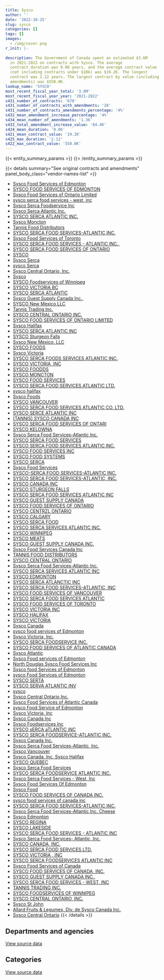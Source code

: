 ```yaml
---
title: Sysco
author: ''
date: '2022-10-25'
slug: sysco
categories: []
tags: []
images:
  - /img/cover.png
r_init: |-
  
description: The Government of Canada spent an estimated $3.6M
  in 2021-2022 on contracts with Sysco. The average
  contract duration was 0.06 years, and the average contract value
  (not including contracts under $10k) was $19.2K. The longest
  contract was 2.12 years. The largest contract by value (including
  amendments) was $550.0K.
lookup_name: 'SYSCO'
most_recent_fiscal_year_total: '3.6M'
most_recent_fiscal_year_year: '2021-2022'
s431_number_of_contracts: '670'
s431_number_of_contracts_with_amendments: '28'
s431_number_of_contracts_amendments_percentage: '4%'
s432_mean_amendment_increase_percentage: '4%'
s434_mean_number_of_amendments: '1.36'
s433_total_amendment_increase_value: '84.4K'
s424_mean_duration: '0.06'
s421_mean_contract_value: '19.2K'
s425_max_duration: '2.12'
s422_max_contract_value: '550.0K'
---
```


<script src="/rmarkdown-libs/htmlwidgets/htmlwidgets.js"></script>
<link href="/rmarkdown-libs/datatables-css/datatables-crosstalk.css" rel="stylesheet" />
<script src="/rmarkdown-libs/datatables-binding/datatables.js"></script>
<script src="/rmarkdown-libs/jquery/jquery-3.6.0.min.js"></script>
<link href="/rmarkdown-libs/dt-core-bootstrap/css/dataTables.bootstrap.min.css" rel="stylesheet" />
<link href="/rmarkdown-libs/dt-core-bootstrap/css/dataTables.bootstrap.extra.css" rel="stylesheet" />
<script src="/rmarkdown-libs/dt-core-bootstrap/js/jquery.dataTables.min.js"></script>
<script src="/rmarkdown-libs/dt-core-bootstrap/js/dataTables.bootstrap.min.js"></script>
<link href="/rmarkdown-libs/crosstalk/css/crosstalk.min.css" rel="stylesheet" />
<script src="/rmarkdown-libs/crosstalk/js/crosstalk.min.js"></script>
<script src="/rmarkdown-libs/htmlwidgets/htmlwidgets.js"></script>
<link href="/rmarkdown-libs/datatables-css/datatables-crosstalk.css" rel="stylesheet" />
<script src="/rmarkdown-libs/datatables-binding/datatables.js"></script>
<script src="/rmarkdown-libs/jquery/jquery-3.6.0.min.js"></script>
<link href="/rmarkdown-libs/dt-core-bootstrap/css/dataTables.bootstrap.min.css" rel="stylesheet" />
<link href="/rmarkdown-libs/dt-core-bootstrap/css/dataTables.bootstrap.extra.css" rel="stylesheet" />
<script src="/rmarkdown-libs/dt-core-bootstrap/js/jquery.dataTables.min.js"></script>
<script src="/rmarkdown-libs/dt-core-bootstrap/js/dataTables.bootstrap.min.js"></script>
<link href="/rmarkdown-libs/crosstalk/css/crosstalk.min.css" rel="stylesheet" />
<script src="/rmarkdown-libs/crosstalk/js/crosstalk.min.js"></script>

{{< entity_summary_params >}}
{{< /entity_summary_params >}}

{{< details summary="See original contracts and amendments" panel_body_class="vendor-names-list" >}}
- [Sysco Food Services of Edmonton](https://search.open.canada.ca/en/ct/?sort=contract_value_f%20desc&page=1&search_text=%22Sysco%20Food%20Services%20of%20Edmonton%22)
- [SYSCO FOOD SERVICES OF EDMONTON](https://search.open.canada.ca/en/ct/?sort=contract_value_f%20desc&page=1&search_text=%22SYSCO%20FOOD%20SERVICES%20OF%20EDMONTON%22)
- [Sysco Food Services of Ontario Limited](https://search.open.canada.ca/en/ct/?sort=contract_value_f%20desc&page=1&search_text=%22Sysco%20Food%20Services%20of%20Ontario%20Limited%22)
- [sysco serca food services - west, inc](https://search.open.canada.ca/en/ct/?sort=contract_value_f%20desc&page=1&search_text=%22sysco%20serca%20food%20services%20-%20west%2c%20inc%22)
- [Sysco Serca Foodservice Inc](https://search.open.canada.ca/en/ct/?sort=contract_value_f%20desc&page=1&search_text=%22Sysco%20Serca%20Foodservice%20Inc%22)
- [Sysco Serca Atlantic Inc.](https://search.open.canada.ca/en/ct/?sort=contract_value_f%20desc&page=1&search_text=%22Sysco%20Serca%20Atlantic%20Inc.%22)
- [SYSCO SERCA ATLANTIC INC.](https://search.open.canada.ca/en/ct/?sort=contract_value_f%20desc&page=1&search_text=%22SYSCO%20SERCA%20ATLANTIC%20INC.%22)
- [Sysco Moncton](https://search.open.canada.ca/en/ct/?sort=contract_value_f%20desc&page=1&search_text=%22Sysco%20Moncton%22)
- [Tannis Food Distributors](https://search.open.canada.ca/en/ct/?sort=contract_value_f%20desc&page=1&search_text=%22Tannis%20Food%20Distributors%22)
- [SYSCO SERCA FOOD SERVICES-ATLANTIC,INC.](https://search.open.canada.ca/en/ct/?sort=contract_value_f%20desc&page=1&search_text=%22SYSCO%20SERCA%20FOOD%20SERVICES-ATLANTIC%2cINC.%22)
- [Sysco Food Services of Toronto](https://search.open.canada.ca/en/ct/?sort=contract_value_f%20desc&page=1&search_text=%22Sysco%20Food%20Services%20of%20Toronto%22)
- [SYSCO SERCA FOOD SERVICES - ATLANTIC INC.,](https://search.open.canada.ca/en/ct/?sort=contract_value_f%20desc&page=1&search_text=%22SYSCO%20SERCA%20FOOD%20SERVICES%20-%20ATLANTIC%20INC.%2c%22)
- [SYSCO SERCA FOOD SERVICES OF ONTARIO](https://search.open.canada.ca/en/ct/?sort=contract_value_f%20desc&page=1&search_text=%22SYSCO%20SERCA%20FOOD%20SERVICES%20OF%20ONTARIO%22)
- [SYSCO](https://search.open.canada.ca/en/ct/?sort=contract_value_f%20desc&page=1&search_text=%22SYSCO%22)
- [Sysco Serca](https://search.open.canada.ca/en/ct/?sort=contract_value_f%20desc&page=1&search_text=%22Sysco%20Serca%22)
- [sysco Serca](https://search.open.canada.ca/en/ct/?sort=contract_value_f%20desc&page=1&search_text=%22sysco%20Serca%22)
- [Sysco Central Ontario, Inc.](https://search.open.canada.ca/en/ct/?sort=contract_value_f%20desc&page=1&search_text=%22Sysco%20Central%20Ontario%2c%20Inc.%22)
- [Sysco](https://search.open.canada.ca/en/ct/?sort=contract_value_f%20desc&page=1&search_text=%22Sysco%22)
- [SYSCO Foodservices of Winnipeg](https://search.open.canada.ca/en/ct/?sort=contract_value_f%20desc&page=1&search_text=%22SYSCO%20Foodservices%20of%20Winnipeg%22)
- [SYSCO VICTORIA BC](https://search.open.canada.ca/en/ct/?sort=contract_value_f%20desc&page=1&search_text=%22SYSCO%20VICTORIA%20BC%22)
- [SYSCO SERCA ATLANTIC](https://search.open.canada.ca/en/ct/?sort=contract_value_f%20desc&page=1&search_text=%22SYSCO%20SERCA%20ATLANTIC%22)
- [Sysco Guest Supply Canada Inc.,](https://search.open.canada.ca/en/ct/?sort=contract_value_f%20desc&page=1&search_text=%22Sysco%20Guest%20Supply%20Canada%20Inc.%2c%22)
- [SYSCO New Mexico LLC](https://search.open.canada.ca/en/ct/?sort=contract_value_f%20desc&page=1&search_text=%22SYSCO%20New%20Mexico%20LLC%22)
- [Tannis Trading Inc.](https://search.open.canada.ca/en/ct/?sort=contract_value_f%20desc&page=1&search_text=%22Tannis%20Trading%20Inc.%22)
- [SYSCO CENTRAL ONTARIO INC.](https://search.open.canada.ca/en/ct/?sort=contract_value_f%20desc&page=1&search_text=%22SYSCO%20CENTRAL%20ONTARIO%20INC.%22)
- [SYSCO FOOD SERVICES OF ONTARIO LIMITED](https://search.open.canada.ca/en/ct/?sort=contract_value_f%20desc&page=1&search_text=%22SYSCO%20FOOD%20SERVICES%20OF%20ONTARIO%20LIMITED%22)
- [Sysco Halifax](https://search.open.canada.ca/en/ct/?sort=contract_value_f%20desc&page=1&search_text=%22Sysco%20Halifax%22)
- [SYSCO SERCA ATLANTIC INC](https://search.open.canada.ca/en/ct/?sort=contract_value_f%20desc&page=1&search_text=%22SYSCO%20SERCA%20ATLANTIC%20INC%22)
- [SYSCO Sturgeon Falls](https://search.open.canada.ca/en/ct/?sort=contract_value_f%20desc&page=1&search_text=%22SYSCO%20Sturgeon%20Falls%22)
- [Sysco New Mexico, LLC](https://search.open.canada.ca/en/ct/?sort=contract_value_f%20desc&page=1&search_text=%22Sysco%20New%20Mexico%2c%20LLC%22)
- [SYSCO FOODS](https://search.open.canada.ca/en/ct/?sort=contract_value_f%20desc&page=1&search_text=%22SYSCO%20FOODS%22)
- [Sysco Victoria](https://search.open.canada.ca/en/ct/?sort=contract_value_f%20desc&page=1&search_text=%22Sysco%20Victoria%22)
- [SYSCO SERCA FOODS SERVICES ATLANTIC INC.](https://search.open.canada.ca/en/ct/?sort=contract_value_f%20desc&page=1&search_text=%22SYSCO%20SERCA%20FOODS%20SERVICES%20ATLANTIC%20INC.%22)
- [SYSCO VICTORIA, INC](https://search.open.canada.ca/en/ct/?sort=contract_value_f%20desc&page=1&search_text=%22SYSCO%20VICTORIA%2c%20INC%22)
- [SYSCO FOODDS](https://search.open.canada.ca/en/ct/?sort=contract_value_f%20desc&page=1&search_text=%22SYSCO%20FOODDS%22)
- [SYSCO MONCTON](https://search.open.canada.ca/en/ct/?sort=contract_value_f%20desc&page=1&search_text=%22SYSCO%20MONCTON%22)
- [SYSCO FOOD SERVICES](https://search.open.canada.ca/en/ct/?sort=contract_value_f%20desc&page=1&search_text=%22SYSCO%20FOOD%20SERVICES%22)
- [SYSCO SERCA FOOD SERVICES ATLANTIC LTD.](https://search.open.canada.ca/en/ct/?sort=contract_value_f%20desc&page=1&search_text=%22SYSCO%20SERCA%20FOOD%20SERVICES%20ATLANTIC%20LTD.%22)
- [sysco halifax](https://search.open.canada.ca/en/ct/?sort=contract_value_f%20desc&page=1&search_text=%22sysco%20halifax%22)
- [Sysco Foods](https://search.open.canada.ca/en/ct/?sort=contract_value_f%20desc&page=1&search_text=%22Sysco%20Foods%22)
- [SYSCO VANCOUVER](https://search.open.canada.ca/en/ct/?sort=contract_value_f%20desc&page=1&search_text=%22SYSCO%20VANCOUVER%22)
- [SYSCO SERCA FOOD SERVICES ATLANTIC CO. LTD.](https://search.open.canada.ca/en/ct/?sort=contract_value_f%20desc&page=1&search_text=%22SYSCO%20SERCA%20FOOD%20SERVICES%20ATLANTIC%20CO.%20LTD.%22)
- [SYSCO SERCE ATLANTIC INC](https://search.open.canada.ca/en/ct/?sort=contract_value_f%20desc&page=1&search_text=%22SYSCO%20SERCE%20ATLANTIC%20INC%22)
- [(TANNIS) SYSCO CANADA INC](https://search.open.canada.ca/en/ct/?sort=contract_value_f%20desc&page=1&search_text=%22%28TANNIS%29%20SYSCO%20CANADA%20INC%22)
- [SYSCO SERCA FOOD SERVICES OF ONTARI](https://search.open.canada.ca/en/ct/?sort=contract_value_f%20desc&page=1&search_text=%22SYSCO%20SERCA%20FOOD%20SERVICES%20OF%20ONTARI%22)
- [SYSCO KELOWNA](https://search.open.canada.ca/en/ct/?sort=contract_value_f%20desc&page=1&search_text=%22SYSCO%20%20KELOWNA%22)
- [Sysco Serca Food Services-Atlantic Inc.](https://search.open.canada.ca/en/ct/?sort=contract_value_f%20desc&page=1&search_text=%22Sysco%20Serca%20Food%20Services-Atlantic%20Inc.%22)
- [SYSCO SERCA FOOD SERVICES](https://search.open.canada.ca/en/ct/?sort=contract_value_f%20desc&page=1&search_text=%22SYSCO%20SERCA%20FOOD%20SERVICES%22)
- [SYSCO SERCA FOOD SERVICES ATLANTIC INC.](https://search.open.canada.ca/en/ct/?sort=contract_value_f%20desc&page=1&search_text=%22SYSCO%20SERCA%20FOOD%20SERVICES%20ATLANTIC%20INC.%22)
- [SYSCO FOOD SERVICES INC](https://search.open.canada.ca/en/ct/?sort=contract_value_f%20desc&page=1&search_text=%22SYSCO%20FOOD%20SERVICES%20INC%22)
- [SYSCO FOOD SYSTEMS](https://search.open.canada.ca/en/ct/?sort=contract_value_f%20desc&page=1&search_text=%22SYSCO%20FOOD%20SYSTEMS%22)
- [SYSCO SERCA](https://search.open.canada.ca/en/ct/?sort=contract_value_f%20desc&page=1&search_text=%22SYSCO%20SERCA%22)
- [Sysco Food Services](https://search.open.canada.ca/en/ct/?sort=contract_value_f%20desc&page=1&search_text=%22Sysco%20Food%20Services%22)
- [SYSCO-SERCA FOOD SERVICES-ATLANTIC INC.](https://search.open.canada.ca/en/ct/?sort=contract_value_f%20desc&page=1&search_text=%22SYSCO-SERCA%20FOOD%20SERVICES-ATLANTIC%20INC.%22)
- [SYSCO SERCA FOOD SERVICES-ATLANTIC, INC.](https://search.open.canada.ca/en/ct/?sort=contract_value_f%20desc&page=1&search_text=%22SYSCO%20SERCA%20FOOD%20SERVICES-ATLANTIC%2c%20INC.%22)
- [SYSCO CANADA INC](https://search.open.canada.ca/en/ct/?sort=contract_value_f%20desc&page=1&search_text=%22SYSCO%20CANADA%20INC%22)
- [SYSCO STURGEON FALLS](https://search.open.canada.ca/en/ct/?sort=contract_value_f%20desc&page=1&search_text=%22SYSCO%20STURGEON%20FALLS%22)
- [SYSCO SERCA FOOD SERVICES ATLANTIC INC](https://search.open.canada.ca/en/ct/?sort=contract_value_f%20desc&page=1&search_text=%22SYSCO%20SERCA%20FOOD%20SERVICES%20ATLANTIC%20INC%22)
- [SYSCO GUEST SUPPLY CANADA](https://search.open.canada.ca/en/ct/?sort=contract_value_f%20desc&page=1&search_text=%22SYSCO%20GUEST%20SUPPLY%20CANADA%22)
- [SYSCO FOOD SERVICES OF ONTARIO](https://search.open.canada.ca/en/ct/?sort=contract_value_f%20desc&page=1&search_text=%22SYSCO%20FOOD%20SERVICES%20OF%20ONTARIO%22)
- [SYSCO CENTRZL ONTARIO](https://search.open.canada.ca/en/ct/?sort=contract_value_f%20desc&page=1&search_text=%22SYSCO%20CENTRZL%20ONTARIO%22)
- [SYSCO CALGARY](https://search.open.canada.ca/en/ct/?sort=contract_value_f%20desc&page=1&search_text=%22SYSCO%20CALGARY%22)
- [SYSCO SERCA FOOD](https://search.open.canada.ca/en/ct/?sort=contract_value_f%20desc&page=1&search_text=%22SYSCO%20SERCA%20FOOD%22)
- [SYSCO SERCA SERVICES ATLANTIC INC.](https://search.open.canada.ca/en/ct/?sort=contract_value_f%20desc&page=1&search_text=%22SYSCO%20SERCA%20SERVICES%20ATLANTIC%20INC.%22)
- [SYSCO WINNIPEG](https://search.open.canada.ca/en/ct/?sort=contract_value_f%20desc&page=1&search_text=%22SYSCO%20WINNIPEG%22)
- [SYSCO MEATS](https://search.open.canada.ca/en/ct/?sort=contract_value_f%20desc&page=1&search_text=%22SYSCO%20MEATS%22)
- [SYSCO GUEST SUPPLY CANADA INC.](https://search.open.canada.ca/en/ct/?sort=contract_value_f%20desc&page=1&search_text=%22SYSCO%20GUEST%20SUPPLY%20CANADA%20INC.%22)
- [Sysco Food Services Canada Inc](https://search.open.canada.ca/en/ct/?sort=contract_value_f%20desc&page=1&search_text=%22Sysco%20Food%20Services%20Canada%20Inc%22)
- [TANNIS FOOD DISTRIBUTORS](https://search.open.canada.ca/en/ct/?sort=contract_value_f%20desc&page=1&search_text=%22TANNIS%20FOOD%20DISTRIBUTORS%22)
- [SYSCO CENTRAL ONTARIO](https://search.open.canada.ca/en/ct/?sort=contract_value_f%20desc&page=1&search_text=%22SYSCO%20CENTRAL%20ONTARIO%22)
- [Sysco Serca Food Services-Atlantic,Inc.](https://search.open.canada.ca/en/ct/?sort=contract_value_f%20desc&page=1&search_text=%22Sysco%20Serca%20Food%20Services-Atlantic%2cInc.%22)
- [SYSCO SERCA SERVICES ATLANTIC INC](https://search.open.canada.ca/en/ct/?sort=contract_value_f%20desc&page=1&search_text=%22SYSCO%20SERCA%20SERVICES%20ATLANTIC%20INC%22)
- [SYSCO EDMONTON](https://search.open.canada.ca/en/ct/?sort=contract_value_f%20desc&page=1&search_text=%22SYSCO%20EDMONTON%22)
- [SYSCO SERCA ATLANCTIC INC](https://search.open.canada.ca/en/ct/?sort=contract_value_f%20desc&page=1&search_text=%22SYSCO%20SERCA%20ATLANCTIC%20INC%22)
- [SYSCO SERCA FOOD SERVICES-ATLANTIC, INC](https://search.open.canada.ca/en/ct/?sort=contract_value_f%20desc&page=1&search_text=%22SYSCO%20SERCA%20FOOD%20SERVICES-ATLANTIC%2c%20INC%22)
- [SYSCO FOOD SERVICES OF VANCOUVER](https://search.open.canada.ca/en/ct/?sort=contract_value_f%20desc&page=1&search_text=%22SYSCO%20FOOD%20SERVICES%20OF%20VANCOUVER%22)
- [SYSCO SERCA FOOD SERVICES ATLANTIC](https://search.open.canada.ca/en/ct/?sort=contract_value_f%20desc&page=1&search_text=%22SYSCO%20SERCA%20FOOD%20SERVICES%20ATLANTIC%22)
- [SYSCO FOOD SERVICES OF TORONTO](https://search.open.canada.ca/en/ct/?sort=contract_value_f%20desc&page=1&search_text=%22SYSCO%20FOOD%20SERVICES%20OF%20TORONTO%22)
- [SYSCO VICTORIA INC](https://search.open.canada.ca/en/ct/?sort=contract_value_f%20desc&page=1&search_text=%22SYSCO%20VICTORIA%20INC%22)
- [SYSCO HALIFAX](https://search.open.canada.ca/en/ct/?sort=contract_value_f%20desc&page=1&search_text=%22SYSCO%20HALIFAX%22)
- [SYSCO VICTORIA](https://search.open.canada.ca/en/ct/?sort=contract_value_f%20desc&page=1&search_text=%22SYSCO%20VICTORIA%22)
- [Sysco Canada](https://search.open.canada.ca/en/ct/?sort=contract_value_f%20desc&page=1&search_text=%22Sysco%20Canada%22)
- [sysco food services of Edmonton](https://search.open.canada.ca/en/ct/?sort=contract_value_f%20desc&page=1&search_text=%22sysco%20food%20services%20of%20Edmonton%22)
- [Sysco Victoria, Inc.](https://search.open.canada.ca/en/ct/?sort=contract_value_f%20desc&page=1&search_text=%22Sysco%20Victoria%2c%20Inc.%22)
- [SYSCO SERCA FOODSERVICE INC.](https://search.open.canada.ca/en/ct/?sort=contract_value_f%20desc&page=1&search_text=%22SYSCO%20SERCA%20FOODSERVICE%20INC.%22)
- [SYSCO FOOD SERVICES OF ATLANTIC CANADA](https://search.open.canada.ca/en/ct/?sort=contract_value_f%20desc&page=1&search_text=%22SYSCO%20FOOD%20SERVICES%20OF%20ATLANTIC%20CANADA%22)
- [Sysco Atlantic](https://search.open.canada.ca/en/ct/?sort=contract_value_f%20desc&page=1&search_text=%22Sysco%20Atlantic%22)
- [Sysco Food services of Edmonton](https://search.open.canada.ca/en/ct/?sort=contract_value_f%20desc&page=1&search_text=%22Sysco%20Food%20services%20of%20Edmonton%22)
- [North Douglas Sysco Food Services Inc](https://search.open.canada.ca/en/ct/?sort=contract_value_f%20desc&page=1&search_text=%22North%20Douglas%20Sysco%20Food%20Services%20Inc%22)
- [Sysco food Services of Edmonton](https://search.open.canada.ca/en/ct/?sort=contract_value_f%20desc&page=1&search_text=%22Sysco%20food%20Services%20of%20Edmonton%22)
- [sysco Food Services of Edmonton](https://search.open.canada.ca/en/ct/?sort=contract_value_f%20desc&page=1&search_text=%22sysco%20Food%20Services%20of%20Edmonton%22)
- [SYSCO SERTA](https://search.open.canada.ca/en/ct/?sort=contract_value_f%20desc&page=1&search_text=%22SYSCO%20SERTA%22)
- [SYSCO SERVA ATLANTIC INV](https://search.open.canada.ca/en/ct/?sort=contract_value_f%20desc&page=1&search_text=%22SYSCO%20SERVA%20ATLANTIC%20INV%22)
- [sysco](https://search.open.canada.ca/en/ct/?sort=contract_value_f%20desc&page=1&search_text=%22sysco%22)
- [Sysco Central Ontario Inc.](https://search.open.canada.ca/en/ct/?sort=contract_value_f%20desc&page=1&search_text=%22Sysco%20Central%20Ontario%20Inc.%22)
- [Sysco Food Services of Atlantic Canada](https://search.open.canada.ca/en/ct/?sort=contract_value_f%20desc&page=1&search_text=%22Sysco%20Food%20Services%20of%20Atlantic%20Canada%22)
- [sysco Food Service of Edmonton](https://search.open.canada.ca/en/ct/?sort=contract_value_f%20desc&page=1&search_text=%22sysco%20Food%20Service%20of%20Edmonton%22)
- [Sysco Victoria, Inc](https://search.open.canada.ca/en/ct/?sort=contract_value_f%20desc&page=1&search_text=%22Sysco%20Victoria%2c%20Inc%22)
- [Sysco Canada Inc](https://search.open.canada.ca/en/ct/?sort=contract_value_f%20desc&page=1&search_text=%22Sysco%20Canada%20Inc%22)
- [Sysco Foodservices Inc](https://search.open.canada.ca/en/ct/?sort=contract_value_f%20desc&page=1&search_text=%22Sysco%20Foodservices%20Inc%22)
- [SYSCO sERCA aTLANTIC iNC](https://search.open.canada.ca/en/ct/?sort=contract_value_f%20desc&page=1&search_text=%22SYSCO%20sERCA%20aTLANTIC%20iNC%22)
- [SYSCO SERCA FOODSERVICE-ATLANTIC INC.](https://search.open.canada.ca/en/ct/?sort=contract_value_f%20desc&page=1&search_text=%22SYSCO%20SERCA%20FOODSERVICE-ATLANTIC%20INC.%22)
- [Sysco Canada Inc.](https://search.open.canada.ca/en/ct/?sort=contract_value_f%20desc&page=1&search_text=%22Sysco%20Canada%20Inc.%22)
- [Sysco Serca Food Services-Atlantic, Inc.](https://search.open.canada.ca/en/ct/?sort=contract_value_f%20desc&page=1&search_text=%22Sysco%20Serca%20Food%20Services-Atlantic%2c%20Inc.%22)
- [Sysco Vancouver](https://search.open.canada.ca/en/ct/?sort=contract_value_f%20desc&page=1&search_text=%22Sysco%20Vancouver%22)
- [Sysco Canada, Inc. Sysco Halifax](https://search.open.canada.ca/en/ct/?sort=contract_value_f%20desc&page=1&search_text=%22Sysco%20Canada%2c%20Inc.%20Sysco%20Halifax%22)
- [SYSCO QUEBEC](https://search.open.canada.ca/en/ct/?sort=contract_value_f%20desc&page=1&search_text=%22SYSCO%20QUEBEC%22)
- [Sysco Serca Food Services](https://search.open.canada.ca/en/ct/?sort=contract_value_f%20desc&page=1&search_text=%22Sysco%20Serca%20Food%20Services%22)
- [SYSCO SERCA FOODSERVICE ATLANTIC INC.](https://search.open.canada.ca/en/ct/?sort=contract_value_f%20desc&page=1&search_text=%22SYSCO%20SERCA%20FOODSERVICE%20ATLANTIC%20INC.%22)
- [Sysco Serca Food Services - West, Inc](https://search.open.canada.ca/en/ct/?sort=contract_value_f%20desc&page=1&search_text=%22Sysco%20Serca%20Food%20Services%20-%20West%2c%20Inc%22)
- [Sysco Food Services Of Edmonton](https://search.open.canada.ca/en/ct/?sort=contract_value_f%20desc&page=1&search_text=%22Sysco%20Food%20Services%20Of%20Edmonton%22)
- [Sysco Food](https://search.open.canada.ca/en/ct/?sort=contract_value_f%20desc&page=1&search_text=%22Sysco%20Food%22)
- [SYSCO FOOD SERVICES OF CANADA INC.](https://search.open.canada.ca/en/ct/?sort=contract_value_f%20desc&page=1&search_text=%22SYSCO%20FOOD%20SERVICES%20OF%20CANADA%20INC.%22)
- [sysco food services of canada inc](https://search.open.canada.ca/en/ct/?sort=contract_value_f%20desc&page=1&search_text=%22sysco%20food%20services%20of%20canada%20inc%22)
- [SYSCO SERCA FOOD SERVICES-ATLANTIC INC.](https://search.open.canada.ca/en/ct/?sort=contract_value_f%20desc&page=1&search_text=%22SYSCO%20SERCA%20FOOD%20SERVICES-ATLANTIC%20INC.%22)
- [Sysco Serca Food Services-Atlantic,Inc. Cheese](https://search.open.canada.ca/en/ct/?sort=contract_value_f%20desc&page=1&search_text=%22Sysco%20Serca%20Food%20Services-Atlantic%2cInc.%20Cheese%22)
- [Sysco Edmonton](https://search.open.canada.ca/en/ct/?sort=contract_value_f%20desc&page=1&search_text=%22Sysco%20Edmonton%22)
- [SYSCO REGINA](https://search.open.canada.ca/en/ct/?sort=contract_value_f%20desc&page=1&search_text=%22SYSCO%20REGINA%22)
- [SYSCO LAKESIDE](https://search.open.canada.ca/en/ct/?sort=contract_value_f%20desc&page=1&search_text=%22SYSCO%20LAKESIDE%22)
- [SYSCO SERCA FOOD SERVICES - ATLANTIC INC](https://search.open.canada.ca/en/ct/?sort=contract_value_f%20desc&page=1&search_text=%22SYSCO%20SERCA%20FOOD%20SERVICES%20-%20ATLANTIC%20INC%22)
- [Sysco Serca Food Services- Atlantic, Inc.](https://search.open.canada.ca/en/ct/?sort=contract_value_f%20desc&page=1&search_text=%22Sysco%20Serca%20Food%20Services-%20Atlantic%2c%20Inc.%22)
- [SYSCO CANADA, INC.](https://search.open.canada.ca/en/ct/?sort=contract_value_f%20desc&page=1&search_text=%22SYSCO%20CANADA%2c%20INC.%22)
- [SYSCO SERCA FOOD SERVICES LTD.](https://search.open.canada.ca/en/ct/?sort=contract_value_f%20desc&page=1&search_text=%22SYSCO%20SERCA%20FOOD%20SERVICES%20LTD.%22)
- [SYSCO VICTORIA , INC](https://search.open.canada.ca/en/ct/?sort=contract_value_f%20desc&page=1&search_text=%22SYSCO%20VICTORIA%20%2c%20INC%22)
- [SYSCO SERCA FOODSERVICES ATLANTIC INC](https://search.open.canada.ca/en/ct/?sort=contract_value_f%20desc&page=1&search_text=%22SYSCO%20SERCA%20FOODSERVICES%20ATLANTIC%20INC%22)
- [Sysco Food Services of Canada](https://search.open.canada.ca/en/ct/?sort=contract_value_f%20desc&page=1&search_text=%22Sysco%20Food%20Services%20of%20Canada%22)
- [SYSCO FOOD SERVICES OF CANADA, INC.](https://search.open.canada.ca/en/ct/?sort=contract_value_f%20desc&page=1&search_text=%22SYSCO%20FOOD%20SERVICES%20OF%20CANADA%2c%20INC.%22)
- [SYSCO GUEST SUPPLY CANADA INC.,](https://search.open.canada.ca/en/ct/?sort=contract_value_f%20desc&page=1&search_text=%22SYSCO%20GUEST%20SUPPLY%20CANADA%20INC.%2c%22)
- [SYSCO SERCA FOOD SERVICES - WEST, INC](https://search.open.canada.ca/en/ct/?sort=contract_value_f%20desc&page=1&search_text=%22SYSCO%20SERCA%20FOOD%20SERVICES%20-%20WEST%2c%20INC%22)
- [TANNIS TRADING INC.](https://search.open.canada.ca/en/ct/?sort=contract_value_f%20desc&page=1&search_text=%22TANNIS%20TRADING%20INC.%22)
- [SYSCO FOODSERVICES OF WINNIPEG](https://search.open.canada.ca/en/ct/?sort=contract_value_f%20desc&page=1&search_text=%22SYSCO%20FOODSERVICES%20OF%20WINNIPEG%22)
- [SYSCO CENTRAL ONTARIO, INC.](https://search.open.canada.ca/en/ct/?sort=contract_value_f%20desc&page=1&search_text=%22SYSCO%20CENTRAL%20ONTARIO%2c%20INC.%22)
- [Sysco St John](https://search.open.canada.ca/en/ct/?sort=contract_value_f%20desc&page=1&search_text=%22Sysco%20St%20John%22)
- [Allard Fruits & Legumes, Div. de Sysco Canada Inc.](https://search.open.canada.ca/en/ct/?sort=contract_value_f%20desc&page=1&search_text=%22Allard%20Fruits%20%26%20Legumes%2c%20Div.%20de%20Sysco%20Canada%20Inc.%22)
- [Sysco Central Ontario](https://search.open.canada.ca/en/ct/?sort=contract_value_f%20desc&page=1&search_text=%22Sysco%20Central%20Ontario%22)
{{< /details >}}

## Departments and agencies

<div id="htmlwidget-1" style="width:100%;height:auto;" class="datatables html-widget"></div>
<script type="application/json" data-for="htmlwidget-1">{"x":{"style":"bootstrap","filter":"none","vertical":false,"data":[["<a href=\"/departments/csc-scc/\">Correctional Service of Canada<\/a>","<a href=\"/departments/dfo-mpo/\">Fisheries and Oceans Canada<\/a>","<a href=\"/departments/dnd-mdn/\">National Defence<\/a>","<a href=\"/departments/ec/\">Environment and Climate Change Canada<\/a>","<a href=\"/departments/osgg-bsgg/\">Office of the Secretary to the Governor General<\/a>","<a href=\"/departments/rcmp-grc/\">Royal Canadian Mounted Police<\/a>"],[21375.35,821310.69,1217867.1,7494.89,null,54517.52],[348793.74,167403.97,5652223.07,null,null,45711.27],[171114.31,348031.56,3059309.52,null,null,27259.73],[130132.2,80727.32,3367710.03,null,39055.92,null]],"container":"<table class=\"table table-striped table-hover row-border order-column display\">\n  <thead>\n    <tr>\n      <th>Department<\/th>\n      <th>2018-2019<\/th>\n      <th>2019-2020<\/th>\n      <th>2020-2021<\/th>\n      <th>2021-2022<\/th>\n    <\/tr>\n  <\/thead>\n<\/table>","options":{"order":[[4,"desc"]],"pageLength":10,"autoWidth":true,"columnDefs":[{"targets":1,"render":"function(data, type, row, meta) {\n    return type !== 'display' ? data : DTWidget.formatCurrency(data, \"$\", 2, 3, \",\", \".\", true, null);\n  }"},{"targets":2,"render":"function(data, type, row, meta) {\n    return type !== 'display' ? data : DTWidget.formatCurrency(data, \"$\", 2, 3, \",\", \".\", true, null);\n  }"},{"targets":3,"render":"function(data, type, row, meta) {\n    return type !== 'display' ? data : DTWidget.formatCurrency(data, \"$\", 2, 3, \",\", \".\", true, null);\n  }"},{"targets":4,"render":"function(data, type, row, meta) {\n    return type !== 'display' ? data : DTWidget.formatCurrency(data, \"$\", 2, 3, \",\", \".\", true, null);\n  }"},{"width":"16%","targets":[1,2,3,4]},{"className":"dt-right","targets":[1,2,3,4]}],"orderClasses":false}},"evals":["options.columnDefs.0.render","options.columnDefs.1.render","options.columnDefs.2.render","options.columnDefs.3.render"],"jsHooks":[]}</script>
<p class="text-right">
<a href="https://github.com/GoC-Spending/contracts-data/tree/main/data/out/vendors/sysco/summary_by_fiscal_year_by_department.csv" class="source-data-link btn btn-link">View source data</a>
</p>

## Categories

<div id="htmlwidget-2" style="width:100%;height:auto;" class="datatables html-widget"></div>
<script type="application/json" data-for="htmlwidget-2">{"x":{"style":"bootstrap","filter":"none","vertical":false,"data":[["<a href=\"/categories/office_management/\">Office management<\/a>","<a href=\"/categories/professional_services/\">Professional services<\/a>","<a href=\"/categories/industrial_products_and_services/\">Industrial products and services<\/a>"],[2068048.02,null,54517.52],[6114353.26,null,99778.79],[3557250.25,null,48464.87],[3469460.05,33418.22,114747.2]],"container":"<table class=\"table table-striped table-hover row-border order-column display\">\n  <thead>\n    <tr>\n      <th>Category<\/th>\n      <th>2018-2019<\/th>\n      <th>2019-2020<\/th>\n      <th>2020-2021<\/th>\n      <th>2021-2022<\/th>\n    <\/tr>\n  <\/thead>\n<\/table>","options":{"order":[[4,"desc"]],"dom":"t","pageLength":30,"autoWidth":true,"columnDefs":[{"targets":1,"render":"function(data, type, row, meta) {\n    return type !== 'display' ? data : DTWidget.formatCurrency(data, \"$\", 2, 3, \",\", \".\", true, null);\n  }"},{"targets":2,"render":"function(data, type, row, meta) {\n    return type !== 'display' ? data : DTWidget.formatCurrency(data, \"$\", 2, 3, \",\", \".\", true, null);\n  }"},{"targets":3,"render":"function(data, type, row, meta) {\n    return type !== 'display' ? data : DTWidget.formatCurrency(data, \"$\", 2, 3, \",\", \".\", true, null);\n  }"},{"targets":4,"render":"function(data, type, row, meta) {\n    return type !== 'display' ? data : DTWidget.formatCurrency(data, \"$\", 2, 3, \",\", \".\", true, null);\n  }"},{"width":"16%","targets":[1,2,3,4]},{"className":"dt-right","targets":[1,2,3,4]}],"orderClasses":false,"lengthMenu":[10,25,30,50,100]}},"evals":["options.columnDefs.0.render","options.columnDefs.1.render","options.columnDefs.2.render","options.columnDefs.3.render"],"jsHooks":[]}</script>
<p class="text-right">
<a href="https://github.com/GoC-Spending/contracts-data/tree/main/data/out/vendors/sysco/summary_by_fiscal_year_by_category.csv" class="source-data-link btn btn-link">View source data</a>
</p>
